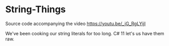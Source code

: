 # String-Things
Source code accompanying the video https://youtu.be/_jG_RgLYijI

We've been cooking our string literals for too long. C# 11 let's us have them raw.
